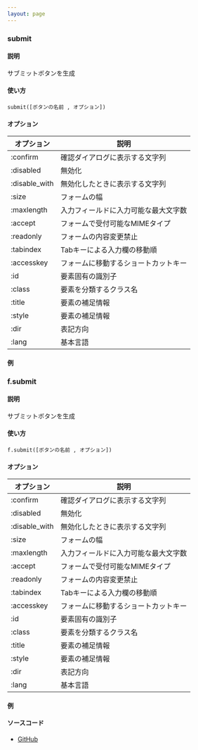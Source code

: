 ```yaml
---
layout: page
---
```

### submit
#### 説明
サブミットボタンを生成

#### 使い方
    submit([ボタンの名前 , オプション])

#### オプション

オプション      | 説明
------------- | -------------------
:confirm      | 確認ダイアログに表示する文字列
:disabled     | 無効化
:disable_with | 無効化したときに表示する文字列
:size         | フォームの幅
:maxlength    | 入力フィールドに入力可能な最大文字数
:accept       | フォームで受付可能なMIMEタイプ
:readonly     | フォームの内容変更禁止
:tabindex     | Tabキーによる入力欄の移動順
:accesskey    | フォームに移動するショートカットキー
:id           | 要素固有の識別子
:class        | 要素を分類するクラス名
:title        | 要素の補足情報
:style        | 要素の補足情報
:dir          | 表記方向
:lang         | 基本言語

#### 例

### f.submit
#### 説明
サブミットボタンを生成

#### 使い方
    f.submit([ボタンの名前 , オプション])

#### オプション

オプション         | 説明
------------- | -------------------
:confirm      | 確認ダイアログに表示する文字列
:disabled     | 無効化
:disable_with | 無効化したときに表示する文字列
:size         | フォームの幅
:maxlength    | 入力フィールドに入力可能な最大文字数
:accept       | フォームで受付可能なMIMEタイプ
:readonly     | フォームの内容変更禁止
:tabindex     | Tabキーによる入力欄の移動順
:accesskey    | フォームに移動するショートカットキー
:id           | 要素固有の識別子
:class        | 要素を分類するクラス名
:title        | 要素の補足情報
:style        | 要素の補足情報
:dir          | 表記方向
:lang         | 基本言語

#### 例

#### ソースコード
* [GitHub](https://github.com/rails/rails/blob/f33d52c95217212cbacc8d5e44b5a8e3cdc6f5b3/actionview/lib/action_view/helpers/form_helper.rb#L2427)